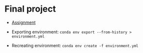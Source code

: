 # Final project

* [Assignment](https://github.com/luca-heltai/numerical-analysis-2022-2023/blob/main/final_project_2022-2023.ipynb)

* Exporting environment:
`conda env export --from-history > environment.yml`

* Recreating environment:
`conda env create -f environment.yml`

